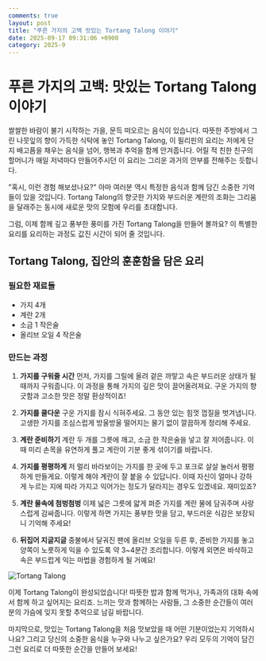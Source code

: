 ```yaml
---
comments: true
layout: post
title: "푸른 가지의 고백 맛있는 Tortang Talong 이야기"
date: 2025-09-17 09:31:06 +0900
category: 2025-9
---
```


# 푸른 가지의 고백: 맛있는 Tortang Talong 이야기 

쌀쌀한 바람이 불기 시작하는 가을, 문득 떠오르는 음식이 있습니다. 따뜻한 주방에서 그린 나뭇잎의 향이 가득한 식탁에 놓인 Tortang Talong, 이 필리핀의 요리는 저에게 단지 배고픔을 채우는 음식을 넘어, 행복과 추억을 함께 안겨줍니다. 어릴 적 친한 친구의 할머니가 매일 저녁마다 만들어주시던 이 요리는 그리운 과거의 안부를 전해주는 듯합니다. 

"혹시, 이런 경험 해보셨나요?" 아마 여러분 역시 특정한 음식과 함께 담긴 소중한 기억들이 있을 것입니다. Tortang Talong의 향긋한 가지와 부드러운 계란의 조화는 그리움을 달래주는 동시에 새로운 맛의 모험에 우리를 초대합니다.

그럼, 이제 함께 깊고 풍부한 풍미를 가진 Tortang Talong을 만들어 볼까요? 이 특별한 요리를 요리하는 과정도 값진 시간이 되어 줄 것입니다.

  
## Tortang Talong, 집안의 훈훈함을 담은 요리

### 필요한 재료들
- 가지 4개
- 계란 2개
- 소금 1 작은술
- 올리브 오일 4 작은술
  
### 만드는 과정

1. **가지를 구워줄 시간**
   먼저, 가지를 그릴에 올려 겉은 까맣고 속은 부드러운 상태가 될 때까지 구워줍니다. 이 과정을 통해 가지의 깊은 맛이 끌어올려져요. 구운 가지의 향긋함과 고소한 맛은 정말 환상적이죠! 

2. **가지를 쿨다운**
   구운 가지를 잠시 식혀주세요. 그 동안 있는 힘껏 껍질을 벗겨냅니다. 고생한 가지를 조심스럽게 방울방울 떨어지는 물기 없이 깔끔하게 정리해 주세요. 

3. **계란 준비하기**
   계란 두 개를 그릇에 깨고, 소금 한 작은술을 넣고 잘 저어줍니다. 이때 미리 손목을 유연하게 풀고 계란이 기분 좋게 섞이기를 바랍니다. 

4. **가지를 평평하게**
   저 멀리 바라보이는 가지를 한 곳에 두고 포크로 살살 눌러서 평평하게 만들게요. 이렇게 해야 계란이 잘 붙을 수 있답니다. 이때 자신이 얼마나 강하게 누르는 지에 따라 가지고 익어가는 정도가 달라지는 경우도 있겠네요. 재미있죠?

5. **계란 물속에 첨벙첨벙**
   이제 넓은 그릇에 얇게 펴준 가지를 계란 물에 담궈주며 사랑스럽게 감싸줍니다. 이렇게 하면 가지는 풍부한 맛을 담고, 부드러운 식감은 보장되니 기억해 주세요!

6. **뒤집어 지글지글**
   중불에서 달궈진 팬에 올리브 오일을 두른 후, 준비한 가지를 놓고 양쪽이 노릇하게 익을 수 있도록 약 3~4분간 조리합니다. 이렇게 외면은 바삭하고 속은 부드럽게 익는 마법을 경험하게 될 거예요!
   
![Tortang Talong](https://www.themealdb.com/images/media/meals/va668f1683209318.jpg)

이제 Tortang Talong이 완성되었습니다! 따뜻한 밥과 함께 먹거나, 가족과의 대화 속에서 함께 하고 싶어지는 요리죠. 느끼는 맛과 함께하는 사람들, 그 소중한 순간들이 여러분의 가슴에 잊지 못할 추억으로 남길 바랍니다. 
  
마지막으로, 맛있는 Tortang Talong을 처음 맛보았을 때 어떤 기분이었는지 기억하시나요? 그리고 당신의 소중한 음식을 누구와 나누고 싶은가요? 우리 모두의 기억이 담긴 그런 요리로 더 따뜻한 순간을 만들어 보세요!